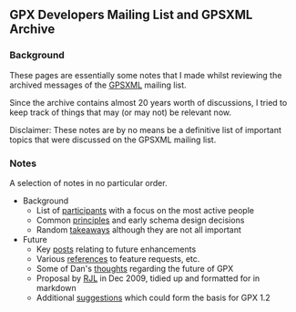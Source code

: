 ## GPX Developers Mailing List and GPSXML Archive

### Background

These pages are essentially some notes that I made whilst reviewing the archived messages of the [GPSXML](https://www.topografix.com/gpx_mailing_list.asp) mailing list.

Since the archive contains almost 20 years worth of discussions, I tried to keep track of things that may (or may not) be relevant now.

Disclaimer: These notes are by no means be a definitive list of important topics that were discussed on the GPSXML mailing list.



### Notes

A selection of notes in no particular order.

- Background
  - List of [participants](participants.md) with a focus on the most active people
  - Common [principles](principles.md) and early schema design decisions
  - Random [takeaways](takeaways.md) although they are not all important
- Future
  - Key [posts](key-posts.md) relating to future enhancements
  - Various [references](references.md) to feature requests, etc.
  - Some of Dan's [thoughts](dans-thoughts.md) regarding the future of GPX
  - Proposal by [RJL](rjl-proposal.md) in Dec 2009, tidied up and formatted for in markdown
  - Additional [suggestions](additional.md) which could form the basis for GPX 1.2


